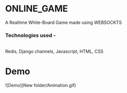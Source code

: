 # ONLINE_GAME
A Realtime White-Board Game made using WEBSOCKTS<br>
<h3 >
 Technologies used - 
 </h3>
 <br>
  Redis, Django channels, Javascript, HTML, CSS<br>
  
 # Demo
 ![Demo](New folder/Animation.gif)



  

 

